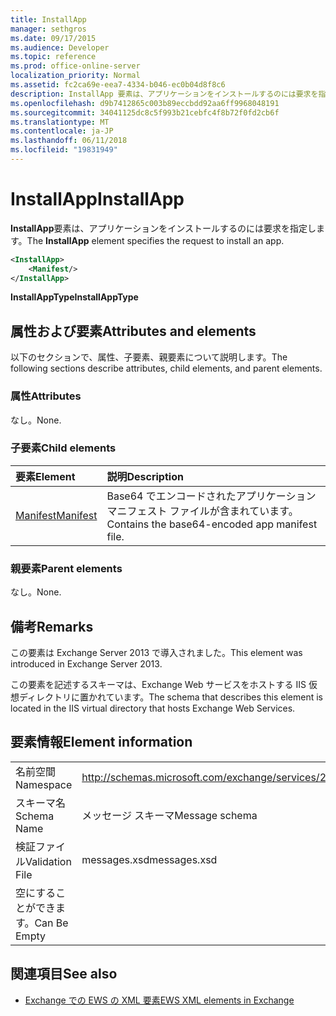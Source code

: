 ```yaml
---
title: InstallApp
manager: sethgros
ms.date: 09/17/2015
ms.audience: Developer
ms.topic: reference
ms.prod: office-online-server
localization_priority: Normal
ms.assetid: fc2ca69e-eea7-4334-b046-ec0b04d8f8c6
description: InstallApp 要素は、アプリケーションをインストールするのには要求を指定します。
ms.openlocfilehash: d9b7412865c003b89eccbdd92aa6ff9968048191
ms.sourcegitcommit: 34041125dc8c5f993b21cebfc4f8b72f0fd2cb6f
ms.translationtype: MT
ms.contentlocale: ja-JP
ms.lasthandoff: 06/11/2018
ms.locfileid: "19831949"
---
```

# <a name="installapp"></a><span data-ttu-id="cc063-103">InstallApp</span><span class="sxs-lookup"><span data-stu-id="cc063-103">InstallApp</span></span>

<span data-ttu-id="cc063-104">**InstallApp**要素は、アプリケーションをインストールするのには要求を指定します。</span><span class="sxs-lookup"><span data-stu-id="cc063-104">The **InstallApp** element specifies the request to install an app.</span></span> 
  
```XML
<InstallApp>
    <Manifest/>
</InstallApp>
```

 <span data-ttu-id="cc063-105">**InstallAppType**</span><span class="sxs-lookup"><span data-stu-id="cc063-105">**InstallAppType**</span></span>
## <a name="attributes-and-elements"></a><span data-ttu-id="cc063-106">属性および要素</span><span class="sxs-lookup"><span data-stu-id="cc063-106">Attributes and elements</span></span>

<span data-ttu-id="cc063-107">以下のセクションで、属性、子要素、親要素について説明します。</span><span class="sxs-lookup"><span data-stu-id="cc063-107">The following sections describe attributes, child elements, and parent elements.</span></span>
  
### <a name="attributes"></a><span data-ttu-id="cc063-108">属性</span><span class="sxs-lookup"><span data-stu-id="cc063-108">Attributes</span></span>

<span data-ttu-id="cc063-109">なし。</span><span class="sxs-lookup"><span data-stu-id="cc063-109">None.</span></span>
  
### <a name="child-elements"></a><span data-ttu-id="cc063-110">子要素</span><span class="sxs-lookup"><span data-stu-id="cc063-110">Child elements</span></span>

|<span data-ttu-id="cc063-111">**要素**</span><span class="sxs-lookup"><span data-stu-id="cc063-111">**Element**</span></span>|<span data-ttu-id="cc063-112">**説明**</span><span class="sxs-lookup"><span data-stu-id="cc063-112">**Description**</span></span>|
|:-----|:-----|
|[<span data-ttu-id="cc063-113">Manifest</span><span class="sxs-lookup"><span data-stu-id="cc063-113">Manifest</span></span>](manifest.md) <br/> |<span data-ttu-id="cc063-114">Base64 でエンコードされたアプリケーション マニフェスト ファイルが含まれています。</span><span class="sxs-lookup"><span data-stu-id="cc063-114">Contains the base64-encoded app manifest file.</span></span>  <br/> |
   
### <a name="parent-elements"></a><span data-ttu-id="cc063-115">親要素</span><span class="sxs-lookup"><span data-stu-id="cc063-115">Parent elements</span></span>

<span data-ttu-id="cc063-116">なし。</span><span class="sxs-lookup"><span data-stu-id="cc063-116">None.</span></span>
  
## <a name="remarks"></a><span data-ttu-id="cc063-117">備考</span><span class="sxs-lookup"><span data-stu-id="cc063-117">Remarks</span></span>

<span data-ttu-id="cc063-118">この要素は Exchange Server 2013 で導入されました。</span><span class="sxs-lookup"><span data-stu-id="cc063-118">This element was introduced in Exchange Server 2013.</span></span>
  
<span data-ttu-id="cc063-119">この要素を記述するスキーマは、Exchange Web サービスをホストする IIS 仮想ディレクトリに置かれています。</span><span class="sxs-lookup"><span data-stu-id="cc063-119">The schema that describes this element is located in the IIS virtual directory that hosts Exchange Web Services.</span></span>
  
## <a name="element-information"></a><span data-ttu-id="cc063-120">要素情報</span><span class="sxs-lookup"><span data-stu-id="cc063-120">Element information</span></span>

|||
|:-----|:-----|
|<span data-ttu-id="cc063-121">名前空間</span><span class="sxs-lookup"><span data-stu-id="cc063-121">Namespace</span></span>  <br/> |http://schemas.microsoft.com/exchange/services/2006/messages  <br/> |
|<span data-ttu-id="cc063-122">スキーマ名</span><span class="sxs-lookup"><span data-stu-id="cc063-122">Schema Name</span></span>  <br/> |<span data-ttu-id="cc063-123">メッセージ スキーマ</span><span class="sxs-lookup"><span data-stu-id="cc063-123">Message schema</span></span>  <br/> |
|<span data-ttu-id="cc063-124">検証ファイル</span><span class="sxs-lookup"><span data-stu-id="cc063-124">Validation File</span></span>  <br/> |<span data-ttu-id="cc063-125">messages.xsd</span><span class="sxs-lookup"><span data-stu-id="cc063-125">messages.xsd</span></span>  <br/> |
|<span data-ttu-id="cc063-126">空にすることができます。</span><span class="sxs-lookup"><span data-stu-id="cc063-126">Can Be Empty</span></span>  <br/> ||
   
## <a name="see-also"></a><span data-ttu-id="cc063-127">関連項目</span><span class="sxs-lookup"><span data-stu-id="cc063-127">See also</span></span>



- [<span data-ttu-id="cc063-128">Exchange での EWS の XML 要素</span><span class="sxs-lookup"><span data-stu-id="cc063-128">EWS XML elements in Exchange</span></span>](ews-xml-elements-in-exchange.md)

